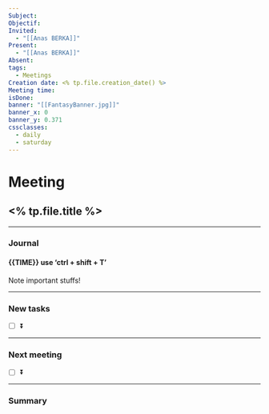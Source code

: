 ```yaml
---
Subject: 
Objectif: 
Invited:
  - "[[Anas BERKA]]"
Present:
  - "[[Anas BERKA]]"
Absent: 
tags:
  - Meetings
Creation date: <% tp.file.creation_date() %>
Meeting time: 
isDone: 
banner: "[[FantasyBanner.jpg]]"
banner_x: 0
banner_y: 0.371
cssclasses:
  - daily
  - saturday
---
```


# Meeting
## <% tp.file.title %>
***
### Journal
#### {{TIME}} use ‘ctrl + shift + T’
Note important stuffs!

***
### New tasks
- [ ] ⏬ 

***
### Next meeting
- [ ] ⏬ 

***
### Summary